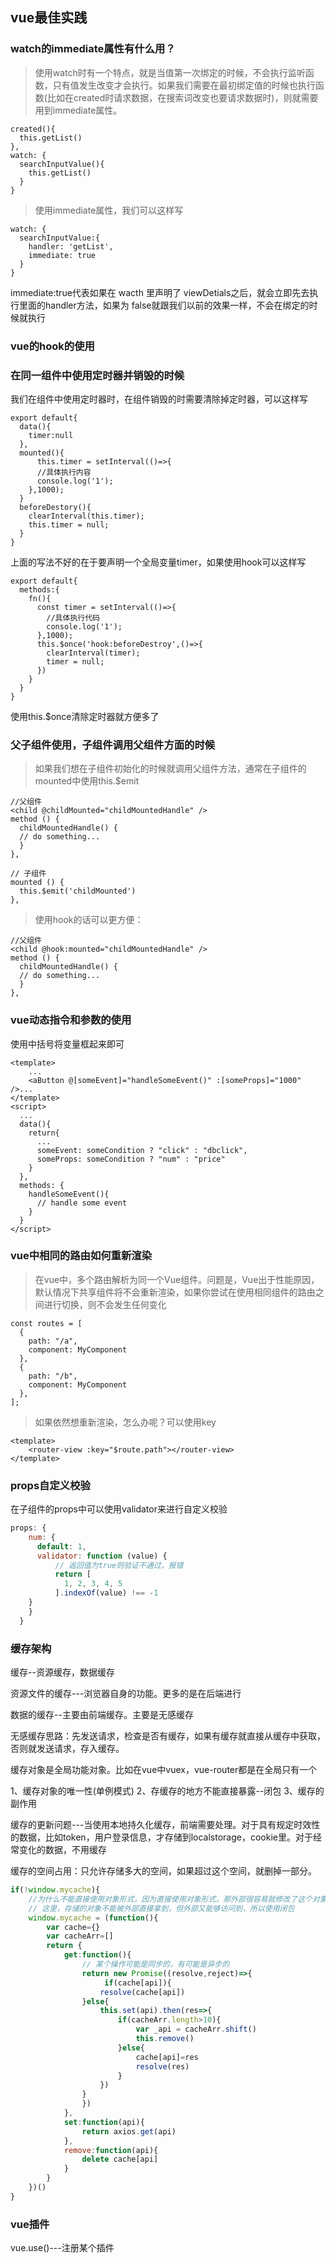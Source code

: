 
## vue最佳实践
### watch的immediate属性有什么用？

>使用watch时有一个特点，就是当值第一次绑定的时候，不会执行监听函数，只有值发生改变才会执行。如果我们需要在最初绑定值的时候也执行函数(比如在created时请求数据，在搜索词改变也要请求数据时)，则就需要用到immediate属性。 

```
created(){
  this.getList()
},
watch: {
  searchInputValue(){
    this.getList()
  }
}
```
>使用immediate属性，我们可以这样写
```
watch: {
  searchInputValue:{
    handler: 'getList',
    immediate: true
  }
}
```
immediate:true代表如果在 wacth 里声明了 viewDetials之后，就会立即先去执行里面的handler方法，如果为 false就跟我们以前的效果一样，不会在绑定的时候就执行

### vue的hook的使用

### 在同一组件中使用定时器并销毁的时候

我们在组件中使用定时器时，在组件销毁的时需要清除掉定时器，可以这样写

```
export default{
  data(){
    timer:null  
  },
  mounted(){
      this.timer = setInterval(()=>{
      //具体执行内容
      console.log('1');
    },1000);
  }
  beforeDestory(){
    clearInterval(this.timer);
    this.timer = null;
  }
}
```

上面的写法不好的在于要声明一个全局变量timer，如果使用hook可以这样写

```
export default{
  methods:{
    fn(){
      const timer = setInterval(()=>{
        //具体执行代码
        console.log('1');
      },1000);
      this.$once('hook:beforeDestroy',()=>{
        clearInterval(timer);
        timer = null;
      })
    }
  }
}
```

使用this.$once清除定时器就方便多了

### 父子组件使用，子组件调用父组件方面的时候

>如果我们想在子组件初始化的时候就调用父组件方法，通常在子组件的mounted中使用this.$emit

```
//父组件
<child @childMounted="childMountedHandle" />
method () {
  childMountedHandle() {
  // do something...
  }
},

// 子组件
mounted () {
  this.$emit('childMounted')
},
```

>使用hook的话可以更方便：

```
//父组件
<child @hook:mounted="childMountedHandle" />
method () {
  childMountedHandle() {
  // do something...
  }
},
```

### vue动态指令和参数的使用

使用中括号将变量框起来即可

```
<template>
    ...
    <aButton @[someEvent]="handleSomeEvent()" :[someProps]="1000" />...
</template>
<script>
  ...
  data(){
    return{
      ...
      someEvent: someCondition ? "click" : "dbclick",
      someProps: someCondition ? "num" : "price"
    }
  },
  methods: {
    handleSomeEvent(){
      // handle some event
    }
  }  
</script>
```

### vue中相同的路由如何重新渲染

> 在vue中，多个路由解析为同一个Vue组件。问题是，Vue出于性能原因，默认情况下共享组件将不会重新渲染，如果你尝试在使用相同组件的路由之间进行切换，则不会发生任何变化

```
const routes = [
  {
    path: "/a",
    component: MyComponent
  },
  {
    path: "/b",
    component: MyComponent
  },
];
```

>如果依然想重新渲染，怎么办呢？可以使用key

```
<template>
    <router-view :key="$route.path"></router-view>
</template>
```

### props自定义校验

在子组件的props中可以使用validator来进行自定义校验

```js
props: {
    num: {
      default: 1,
      validator: function (value) {
          // 返回值为true则验证不通过，报错
          return [
            1, 2, 3, 4, 5
          ].indexOf(value) !== -1
    }
    }
  }
```

### 缓存架构

缓存--资源缓存，数据缓存

资源文件的缓存---浏览器自身的功能。更多的是在后端进行

数据的缓存--主要由前端缓存。主要是无感缓存

无感缓存思路：先发送请求，检查是否有缓存，如果有缓存就直接从缓存中获取，否则就发送请求，存入缓存。

缓存对象是全局功能对象。比如在vue中vuex，vue-router都是在全局只有一个

1、缓存对象的唯一性(单例模式)
2、存缓存的地方不能直接暴露--闭包
3、缓存的副作用

缓存的更新问题---当使用本地持久化缓存，前端需要处理。对于具有规定时效性的数据，比如token，用户登录信息，才存储到localstorage，cookie里。对于经常变化的数据，不用缓存

缓存的空间占用：只允许存储多大的空间，如果超过这个空间，就删掉一部分。


```js
if(!window.mycache){
    //为什么不能直接使用对象形式，因为直接使用对象形式，那外部很容易就修改了这个对象。使用自执行函数方式，就可以避免外部直接修改对象。
    // 这里，存储的对象不能被外部直接拿到，但外部又能够访问到，所以使用闭包
    window.mycache = (function(){
        var cache={}
        var cacheArr=[]
        return {
            get:function(){
                // 某个操作可能是同步的，有可能是异步的
                return new Promise((resolve,reject)=>{
                     if(cache[api]){
                    resolve(cache[api]) 
                }else{
                    this.set(api).then(res=>{
                        if(cacheArr.length>10){
                            var _api = cacheArr.shift()
                            this.remove()
                        }else{
                            cache[api]=res
                            resolve(res)
                        }
                    })
                }
                })
            },
            set:function(api){
                return axios.get(api)
            },
            remove:function(api){
                delete cache[api]
            }
        }
    })()
}
```


### vue插件

vue.use()---注册某个插件



